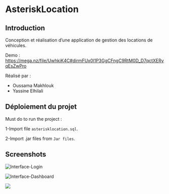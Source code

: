 # AsteriskLocation

## Introduction
Conception et réalisation d’une application de gestion des locations de véhicules.

Demo : https://mega.nz/file/UwhkiK4C#dirmFUx0l1P3GgCFngC9RtM0D_D7qctXERyqEsZwPro

Réalisé par : 
 - Oussama Makhlouk
 - Yassine Elhilali

## Déploiement du projet

Must do to run the project :

1-Import file `asterisklocation.sql`.

2-Import .jar files from `Jar files`.

## Screenshots
![Interface-Login](https://i.ibb.co/Gxwnrnm/login-interface.png)

![Interface-Dashboard](https://i.ibb.co/CsDfXWW/Menu.png)

![](https://media.giphy.com/media/Pguh25GXuTs2jjH4sJ/giphy.gif)

